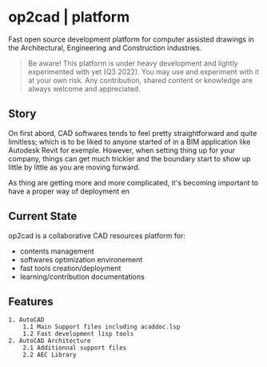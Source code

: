 # op2cad | platform
Fast open source development platform for computer assisted drawings in the Architectural, Engineering and Construction industries.

> Be aware! This platform is under heavy development and lightly experimented with yet (Q3 2022). You may use and experiment with it at your own risk. Any contribution, shared content or knowledge are always welcome and appreciated.

## Story

On first abord, CAD softwares tends to feel pretty straightforward and quite limitless; which is to be liked to anyone started of in a BIM application like Autodesk Revit for exemple. However, when setting thing up for your company, things can get much trickier and the boundary start to show up little by little as you are moving forward.

As thing are getting more and more complicated, it's becoming important to have a proper way of deployment en

## Current State

op2cad is a collaborative CAD resources platform for:

- contents management
- softwares optimization environement 
- fast tools creation/deployment
- learning/contribution documentations

## Features

```features
1. AutoCAD
    1.1 Main Support files including acaddoc.lsp
    1.2 Fast development lisp tools
2. AutoCAD Architecture
    2.1 Additionnal support files
    2.2 AEC Library
```
